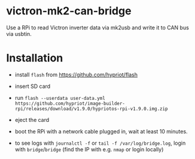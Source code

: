# victron-mk2-can-bridge
Use a RPi to read Victron inverter data via mk2usb and write it to CAN bus via usbtin.

Installation
============

- install `flash` from https://github.com/hypriot/flash

- insert SD card

- run `flash --userdata user-data.yml  https://github.com/hypriot/image-builder-rpi/releases/download/v1.9.0/hypriotos-rpi-v1.9.0.img.zip`

- eject the card

- boot the RPi with a network cable plugged in, wait at least 10 minutes.

- to see logs with `journalctl -f` or `tail -f /var/log/bridge.log`, login with `bridge`/`bridge` (find the IP with e.g. `nmap` or login locally)
